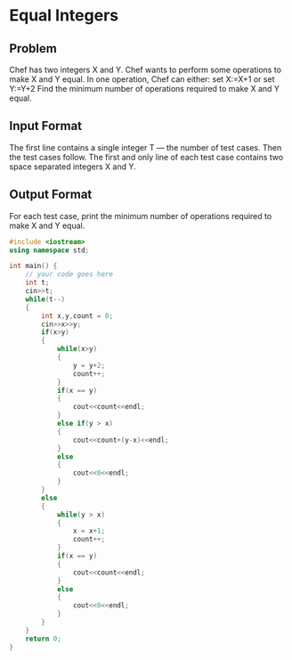 # Equal Integers
## Problem
Chef has two integers X and Y. Chef wants to perform some operations to make X and Y equal. In one operation, Chef can either:
set X:=X+1 or set Y:=Y+2
Find the minimum number of operations required to make X and Y equal.

## Input Format
The first line contains a single integer T — the number of test cases. Then the test cases follow.
The first and only line of each test case contains two space separated integers X and Y.
## Output Format
For each test case, print the minimum number of operations required to make X and Y equal.

```cpp
#include <iostream>
using namespace std;

int main() {
	// your code goes here
	int t;
	cin>>t;
	while(t--)
	{
	    int x,y,count = 0;
	    cin>>x>>y;
	    if(x>y)
	    {
	        while(x>y)
	        {
	            y = y+2;
	            count++;
	        }
	        if(x == y)
	        {
	            cout<<count<<endl;
	        }
	        else if(y > x)
	        {
	            cout<<count+(y-x)<<endl;
	        }
	        else
	        {
	            cout<<0<<endl;
	        }
	    }
	    else
	    {
	        while(y > x)
	        {
	            x = x+1;
	            count++;
	        }
	        if(x == y)
	        {
	            cout<<count<<endl;
	        }
	        else
	        {
	            cout<<0<<endl;
	        }
	    }
	}
	return 0;
}
```